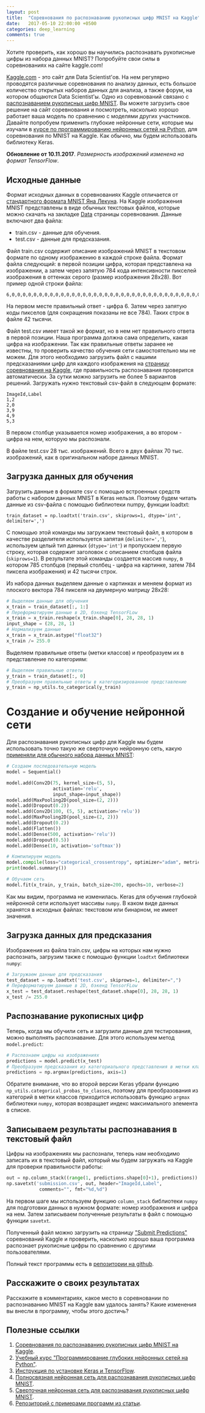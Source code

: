 ```yaml
---
layout: post
title:  "Соревнования по распознаванию рукописных цифр MNIST на Kaggle"
date:   2017-05-10 22:00:00 +0500
categories: deep_learning
comments: true
---
```

Хотите проверить, как хорошо вы научились распознавать рукописные цифры из набора данных MNIST? Попробуйте свои силы в соревнованиях на сайте kaggle.com!

[Kaggle.com](https://kaggle.com) - это сайт для Data Scientist'ов. На нем регулярно проводятся различные соревнования по анализу данных, есть большое количество открытых наборов данных для анализа, а также форум, на котором общаются Data Scientist'ы. Одно из соревнований связано с [распознаванием рукописных цифр MNIST](https://www.kaggle.com/c/digit-recognizer). Вы можете загрузить свое решение на сайт соревнования и посмотреть, насколько хорошо работает ваша модель по сравнению с моделями других участников. Давайте попробуем применить глубокие нейронные сети, которые мы изучали в [курсе по программированию нейронных сетей на Python](/courses/nnpython), для соревнования по MNIST на Kaggle. Как обычно, мы будем использовать библиотеку Keras.

<!--more-->

**Обновление от 10.11.2017**. *Размерность изображений изменена на формат TensorFlow*.

## Исходные данные

Формат исходных данных в соревнованиях Kaggle отличается от [стандартного формата MNIST Яна Лекуна](http://yann.lecun.com/exdb/mnist/). На Kaggle изображения MNIST представлены в виде обычных текстовых файлов, которые можно скачать на закладке [Data](https://www.kaggle.com/c/digit-recognizer/data) страницы соревнования. Данные включают два файла:

- train.csv - данные для обучения.
- test.csv - данные для предсказания.

Файл train.csv содержит описание изображений MNIST в текстовом формате по одному изображению в каждой строке файла. Формат файла следующий: в первой позиции цифра, которая представлена на изображении, а затем через запятую 784 кода интенсивности пикселей изображения в оттенках серого (размер изображения 28х28). Вот пример одной строки файла:
  
    6,0,0,0,0,0,0,0,0,0,0,0,0,0,0,0,0,0,0,0,0,0,0,0,0,0,0,0,0,0,0,0,0,0,0,0,0,0,0,0,0,0,13,181,84,0,0,0,0,0,0,0,0,0,0,0,0,0,0,0,0,0,0,0,0,0,0,0,0,16,166,254,177,...

На первом месте правильный ответ - цифра 6. Затем через запятую коды пикселов (для сокращения показаны не все 784). Таких строк в файле 42 тысячи.

Файл test.csv имеет такой же формат, но в нем нет правильного ответа в первой позиции. Наша программа должна сама определить, какая цифра на изображении. Так как правильные ответы заранее не известны, то проверить качество обучения сети самостоятельно мы не можем. Для этого необходимо загрузить файл с нашими предсказаниями цифр для каждого изображения на [страницу соревнования на Kaggle](https://www.kaggle.com/c/digit-recognizer/submit), где правильность распознавания проверится автоматически. За сутки можно загрузить не более 5 вариантов решений. Загружать нужно текстовый csv-файл в следующем формате:

    ImageId,Label
    1,2
    2,0
    3,9
    4,9
    5,3

В первом столбце указывается номер изображения, а во втором - цифра на нем, которую мы распознали.  

В файле test.csv 28 тыс. изображений. Всего в двух файлах 70 тыс. изображений, как в оригинальном наборе данных MNIST.

## Загрузка данных для обучения

Загрузить данные в формате csv с помощью встроенных средств работы с набором данных MNIST в Keras нельзя. Поэтому будем читать данные из csv-файла с помощью библиотеки numpy, функции loadtxt:

    train_dataset = np.loadtxt('train.csv', skiprows=1, dtype='int', delimiter=',')

С помощью этой команды мы загружаем текстовый файл, в котором в качестве разделителя используется запятая (`delimiter=','`), используем целый тип данных (`dtype='int'`) и пропускаем первую строку, которая содержит заголовок с описанием столбцов файла (`skiprows=1`). В результате этой команды создается массив `numpy`, в котором 785 столбцов (первый столбец - цифра на картинке, затем 784 пиксела изображения) и 42 тысячи строк.

Из набора данных выделяем данные о картинках и меняем формат из плоского вектора 784 пикселя на двумерную матрицу 28х28:

```python
# Выделяем данные для обучения
x_train = train_dataset[:, 1:]
# Переформатируем данные в 2D, бэкенд TensorFLow
x_train = x_train.reshape(x_train.shape[0], 28, 28, 1)
input_shape = (28, 28, 1)
# Нормализуем данные
x_train = x_train.astype("float32")
x_train /= 255.0
```

Выделяем правильные ответы (метки классов) и преобразуем их в представление по категориям:

```python
# Выделяем правильные ответы
y_train = train_dataset[:, 0]
# Преобразуем правильные ответы в категоризированное представление
y_train = np_utils.to_categorical(y_train)
```

# Создание и обучение нейронной сети

Для распознавания рукописных цифр для Kaggle мы будем использовать точно такую же сверточную нейронную сеть, какую [применяли для обычного набора данных MNIST](/deep_learning/2017/05/08/CNN-for-MNIST.html):

```python
# Создаем последовательную модель
model = Sequential()

model.add(Conv2D(75, kernel_size=(5, 5),
                 activation='relu',
                 input_shape=input_shape))
model.add(MaxPooling2D(pool_size=(2, 2)))
model.add(Dropout(0.2))
model.add(Conv2D(100, (5, 5), activation='relu'))
model.add(MaxPooling2D(pool_size=(2, 2)))
model.add(Dropout(0.2))
model.add(Flatten())
model.add(Dense(500, activation='relu'))
model.add(Dropout(0.5))
model.add(Dense(10, activation='softmax'))

# Компилируем модель
model.compile(loss="categorical_crossentropy", optimizer="adam", metrics=["accuracy"])
print(model.summary())

# Обучаем сеть
model.fit(x_train, y_train, batch_size=200, epochs=10, verbose=2)
```

Как мы видим, программа не изменилась. Keras для обучения глубокой нейронной сети использует массивы `numpy`. В каком виде данных хранятся в исходных файлах: текстовом или бинарном, не имеет значения. 

## Загрузка данных для предсказания

Изображения из файла train.csv, цифры на которых нам нужно распознать, загрузим также с помощью функции `loadtxt` библиотеки `numpy`:

```python
# Загружаем данные для предсказания
test_dataset = np.loadtxt('test.csv', skiprows=1, delimiter=",")
# Переформатируем данные в 2D, бэкенд TensorFLow
x_test = test_dataset.reshape(test_dataset.shape[0], 28, 28, 1)
x_test /= 255.0
```

## Распознавание рукописных цифр

Теперь, когда мы обучили сеть и загрузили данные для тестирования, можно выполнять распознавание. Для этого используем метод `model.predict`:

```python
# Распознаем цифры на изображениях
predictions = model.predict(x_test)
# Преобразуем предсказания из категориального представления в метки классов
predictions = np.argmax(predictions, axis=1)
```

Обратите внимание, что во второй версии Keras убрали функцию `np_utils.categorical_probas_to_classes`, поэтому для преобразования из категорий в метки классов приходится использовать функцию `argmax` библиотеки `numpy`, которая возвращает индекс максимального элемента в списке.

## Записываем результаты распознавания в текстовый файл

Цифры на изображениях мы распознали, теперь нам необходимо записать их в текстовый файл, который мы будем загружать на Kaggle для проверки правильности работы:

```python
out = np.column_stack((range(1, predictions.shape[0]+1), predictions))
np.savetxt('submission.csv', out, header="ImageId,Label", 
            comments="", fmt="%d,%d")
```

На первом шаге мы используем функцию `column_stack` библиотеки `numpy` для подготовки данных в нужном формате: номер изображения и цифра на нем. Затем записываем полученные результаты в файл c помощью функции `savetxt`.

Полученный файл можно загрузить на страницу ["Submit Predictions"](https://www.kaggle.com/c/digit-recognizer/submit) соревнований Kaggle и проверить, насколько хорошо ваша программа распознает рукописные цифры по сравнению с другими пользователями.

Полный текст программы есть в [репозитории на github](https://github.com/sozykin/dlpython_course).

## Расскажите о своих результатах

Расскажите в комментариях, какое место в соревновании по распознаванию MNIST на Kaggle вам удалось занять? Какие изменения вы внесли в программу, чтобы этого достичь? 

## Полезные ссылки

1. [Соревнования по распознаванию рукописных цифр MNIST на Kaggle](https://www.kaggle.com/c/digit-recognizer).
2. [Учебный курс "Программирование глубоких нейронных сетей на Python"](/courses/nnpython).
3. [Инструкция по установке Keras и TensorFlow](/deep_learning/2017/09/07/Keras-Installation-TensorFlow.html).
3. [Полносвязная нейронная сеть для распознавания рукописных цифр MNIST](/courses/nnpython-lab1).
4. [Сверточная нейронная сеть для распознавания рукописных цифр MNIST](/deep_learning/2017/05/08/CNN-for-MNIST.html).
5. [Репозиторий с примерами программ из статьи](https://github.com/sozykin/dlpython_course).


